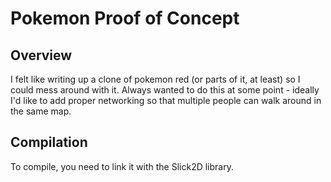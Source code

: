 # Pokemon Proof of Concept

## Overview
I felt like writing up a clone of pokemon red (or parts of it, at least) so I could mess around with it. Always wanted to do this at some point - ideally I'd like to add proper networking so that multiple people can walk around in the same map.

## Compilation
To compile, you need to link it with the Slick2D library.